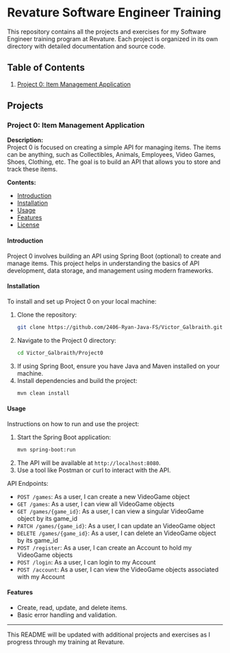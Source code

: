 # Revature Software Engineer Training

This repository contains all the projects and exercises for my Software Engineer training program at Revature. Each project is organized in its own directory with detailed documentation and source code.

## Table of Contents

1. [Project 0: Item Management Application](#project-0-item-management-application)

## Projects

### Project 0: Item Management Application

**Description:**  
Project 0 is focused on creating a simple API for managing items. The items can be anything, such as Collectibles, Animals, Employees, Video Games, Shoes, Clothing, etc. The goal is to build an API that allows you to store and track these items.

**Contents:**
- [Introduction](#introduction)
- [Installation](#installation)
- [Usage](#usage)
- [Features](#features)
- [License](#license)

#### Introduction

Project 0 involves building an API using Spring Boot (optional) to create and manage items. This project helps in understanding the basics of API development, data storage, and management using modern frameworks.

#### Installation

To install and set up Project 0 on your local machine:

1. Clone the repository:
    ```sh
    git clone https://github.com/2406-Ryan-Java-FS/Victor_Galbraith.git
    ```
2. Navigate to the Project 0 directory:
    ```sh
    cd Victor_Galbraith/Project0
    ```
3. If using Spring Boot, ensure you have Java and Maven installed on your machine.
4. Install dependencies and build the project:
    ```sh
    mvn clean install
    ```

#### Usage

Instructions on how to run and use the project:

1. Start the Spring Boot application:
    ```sh
    mvn spring-boot:run
    ```
2. The API will be available at `http://localhost:8080`.
3. Use a tool like Postman or curl to interact with the API.

API Endpoints:
- `POST /games`: As a user, I can create a new VideoGame object
- `GET /games`: As a user, I can view all VideoGame objects
- `GET /games/{game_id}`: As a user, I can view a singular VideoGame object by its game_id
- `PATCH /games/{game_id}`: As a user, I can update an VideoGame object
- `DELETE /games/{game_id}`: As a user, I can delete an VideoGame object by its game_id
- `POST /register`: As a user, I can create an Account to hold my VideoGame objects
- `POST /login`: As a user, I can login to my Account
- `POST /account`: As a user, I can view the VideoGame objects associated with my Account

#### Features

- Create, read, update, and delete items.
- Basic error handling and validation.

---

This README will be updated with additional projects and exercises as I progress through my training at Revature.
